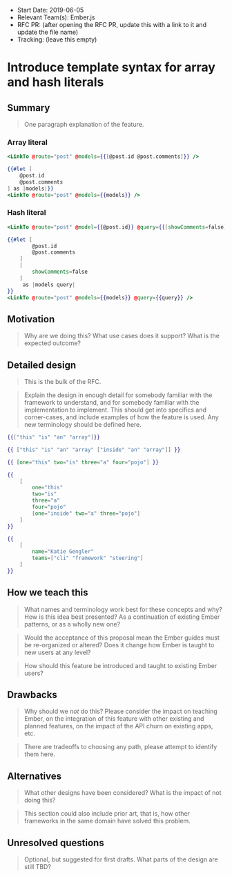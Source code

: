 - Start Date: 2019-06-05
- Relevant Team(s): Ember.js
- RFC PR: (after opening the RFC PR, update this with a link to it and update the file name)
- Tracking: (leave this empty)

# Introduce template syntax for array and hash literals

## Summary

> One paragraph explanation of the feature.

### Array literal

```handlebars
<LinkTo @route="post" @models={{[@post.id @post.comments]}} />
```

```handlebars
{{#let [
    @post.id
    @post.comments
] as |models|}}
<LinkTo @route="post" @models={{models}} />
```

### Hash literal

```handlebars
<LinkTo @route="post" @model={{@post.id}} @query={{[showComments=false]}} />
```

```handlebars
{{#let [
        @post.id
        @post.comments
    ]
    [
        showComments=false
    ]
     as |models query|
}}
<LinkTo @route="post" @models={{models}} @query={{query}} />
```

## Motivation

> Why are we doing this? What use cases does it support? What is the expected
outcome?

## Detailed design

> This is the bulk of the RFC.

> Explain the design in enough detail for somebody
familiar with the framework to understand, and for somebody familiar with the
implementation to implement. This should get into specifics and corner-cases,
and include examples of how the feature is used. Any new terminology should be
defined here.

```handlebars
{{["this" "is" "an" "array"]}}
```

```handlebars
{{ ["this" "is" "an" "array" ["inside" "an" "array"]] }}
```

```handlebars
{{ [one="this" two="is" three="a" four="pojo"] }}
```

```handlebars
{{
    [
        one="this"
        two="is"
        three="a"
        four="pojo" 
        [one="inside" two="a" three="pojo"] 
    ] 
}}
```

```handlebars
{{
    [
        name="Katie Gengler"
        teams=["cli" "framework" "steering"]
    ]
}}
```

## How we teach this

> What names and terminology work best for these concepts and why? How is this
idea best presented? As a continuation of existing Ember patterns, or as a
wholly new one?

> Would the acceptance of this proposal mean the Ember guides must be
re-organized or altered? Does it change how Ember is taught to new users
at any level?

> How should this feature be introduced and taught to existing Ember
users?

## Drawbacks

> Why should we *not* do this? Please consider the impact on teaching Ember,
on the integration of this feature with other existing and planned features,
on the impact of the API churn on existing apps, etc.

> There are tradeoffs to choosing any path, please attempt to identify them here.

## Alternatives

> What other designs have been considered? What is the impact of not doing this?

> This section could also include prior art, that is, how other frameworks in the same domain have solved this problem.

## Unresolved questions

> Optional, but suggested for first drafts. What parts of the design are still
TBD?
